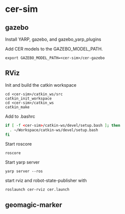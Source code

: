 cer-sim
=======


gazebo
------

Install YARP, gazebo, and gazebo_yarp_plugins

Add CER models to the GAZEBO_MODEL_PATH.

```
export GAZEBO_MODEL_PATH=<cer-sim>/cer-gazebo
```


RViz
----

Init and build the catkin workspace


```
cd <cer-sim>/catkin_ws/src
catkin_init_workspace
cd <cer-sim>/catkin_ws
catkin_make
```

Add to .bashrc

```bash
if [ -f <cer-sim>/catkin-ws/devel/setup.bash ]; then
  . ~/Workspace/catkin-ws/devel/setup.bash
fi
```



Start roscore

```
roscore
```

Start yarp server

```
yarp server --ros
```

start rviz and robot-state-publisher with

```
roslaunch cer-rviz cer.launch
```

geomagic-marker
---------------
